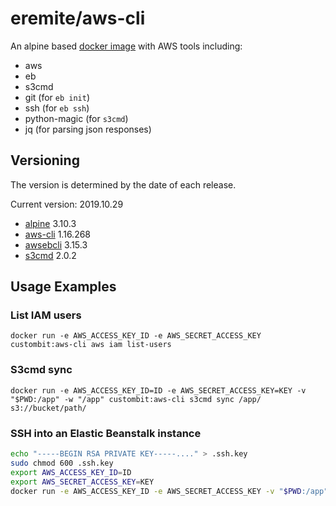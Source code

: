 # eremite/aws-cli

An alpine based [docker image](https://hub.docker.com/r/eremite/aws-cli/) with AWS tools including:

* aws
* eb
* s3cmd
* git (for `eb init`)
* ssh (for `eb ssh`)
* python-magic (for `s3cmd`)
* jq (for parsing json responses)

## Versioning

The version is determined by the date of each release.

Current version: 2019.10.29

* [alpine](https://hub.docker.com/r/library/alpine/tags/) 3.10.3
* [aws-cli](https://github.com/aws/aws-cli/releases) 1.16.268
* [awsebcli](https://pypi.python.org/pypi/awsebcli/#history) 3.15.3
* [s3cmd](https://github.com/s3tools/s3cmd/releases) 2.0.2

## Usage Examples

### List IAM users

`docker run -e AWS_ACCESS_KEY_ID -e AWS_SECRET_ACCESS_KEY custombit:aws-cli aws iam list-users`

### S3cmd sync

`docker run -e AWS_ACCESS_KEY_ID=ID -e AWS_SECRET_ACCESS_KEY=KEY -v "$PWD:/app" -w "/app" custombit:aws-cli s3cmd sync /app/ s3://bucket/path/`

### SSH into an Elastic Beanstalk instance

```bash
echo "-----BEGIN RSA PRIVATE KEY-----...." > .ssh.key
sudo chmod 600 .ssh.key
export AWS_ACCESS_KEY_ID=ID
export AWS_SECRET_ACCESS_KEY=KEY
docker run -e AWS_ACCESS_KEY_ID -e AWS_SECRET_ACCESS_KEY -v "$PWD:/app" -w "/app" ssh my-environment --custom 'ssh -i /app/.ssh.key -o StrictHostKeyChecking=no'
```
